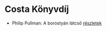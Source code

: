 # Costa Könyvdíj

- Philip Pullman: A borostyán látcső [részletek](../_details/Philip%20Pullman.md#id_1221)